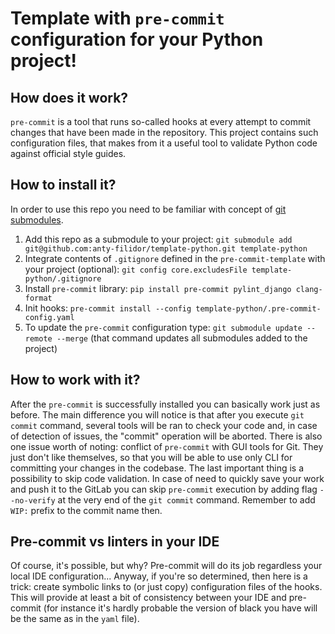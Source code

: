 # Template with `pre-commit` configuration for your Python project!

## How does it work?

`pre-commit` is a tool that runs so-called hooks at every attempt to commit
changes that have been made in the repository. This project contains such
configuration files, that makes from it a useful tool to validate Python code
against official style guides.

## How to install it?

In order to use this repo you need to be familiar with concept of
[git submodules](https://git-scm.com/book/en/v2/Git-Tools-Submodules).

1. Add this repo as a submodule to your project:
   `git submodule add git@github.com:anty-filidor/template-python.git template-python`
2. Integrate contents of `.gitignore` defined in the `pre-commit-template` with
   your project (optional):
   `git config core.excludesFile template-python/.gitignore`
3. Install `pre-commit` library: `pip install pre-commit pylint_django clang-format`
4. Init hooks:
   `pre-commit install --config template-python/.pre-commit-config.yaml`
5. To update the `pre-commit` configuration type:
   `git submodule update --remote --merge` (that command updates all submodules
   added to the project)

## How to work with it?

After the `pre-commit` is successfully installed you can basically work just as
before. The main difference you will notice is that after you execute
`git commit` command, several tools will be ran to check your code and, in
case of detection of issues, the "commit" operation will be aborted. There is
also one issue worth of noting: conflict of `pre-commit` with GUI tools for
Git. They just don't like themselves, so that you will be able to use only CLI
for committing your changes in the codebase. The last important thing is a
possibility to skip code validation. In case of need to quickly save your work
and push it to the GitLab you can skip `pre-commit` execution by adding flag
`--no-verify` at the very end of the `git commit` command. Remember to add
`WIP:` prefix to the commit name then.

## Pre-commit vs linters in your IDE

Of course, it's possible, but why? Pre-commit will do its job regardless your 
local IDE configuration... Anyway, if you're so determined, then here is a
trick: create symbolic links to (or just copy) configuration files of the hooks. 
This will provide at least a bit of consistency between your IDE and pre-commit
(for instance it's hardly probable the version of black you have will be the 
same as in the `yaml` file).
